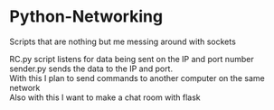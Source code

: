 # Python-Networking
Scripts that are nothing but me messing around with sockets

RC.py script listens for data being sent on the IP and port number
<br> sender.py sends the data to the IP and port.
<br> With this I plan to send commands to another computer on the same network
<br> Also with this I want to make a chat room with flask
